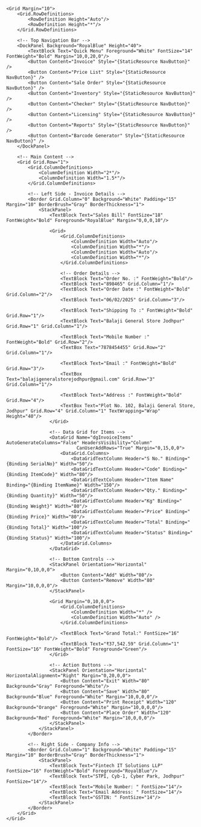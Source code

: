 <Window x:Class="BillingSoftware.SalesInvoice"
        xmlns="http://schemas.microsoft.com/winfx/2006/xaml/presentation"
        xmlns:x="http://schemas.microsoft.com/winfx/2006/xaml"
        Title="Sales Invoice"
        Height="800" Width="1200"
        WindowStartupLocation="CenterScreen"
        Background="LightGray">
    
    <Grid Margin="10">
        <Grid.RowDefinitions>
            <RowDefinition Height="Auto"/>
            <RowDefinition Height="*"/>
        </Grid.RowDefinitions>

        <!-- Top Navigation Bar -->
        <DockPanel Background="RoyalBlue" Height="40">
            <TextBlock Text="Quick Menu" Foreground="White" FontSize="14" FontWeight="Bold" Margin="10,0,20,0"/>
            <Button Content="Invoice" Style="{StaticResource NavButton}" />
            <Button Content="Price List" Style="{StaticResource NavButton}" />
            <Button Content="Sale Order" Style="{StaticResource NavButton}" />
            <Button Content="Inventory" Style="{StaticResource NavButton}" />
            <Button Content="Checker" Style="{StaticResource NavButton}" />
            <Button Content="Licensing" Style="{StaticResource NavButton}" />
            <Button Content="Reports" Style="{StaticResource NavButton}" />
            <Button Content="Barcode Generator" Style="{StaticResource NavButton}" />
        </DockPanel>

        <!-- Main Content -->
        <Grid Grid.Row="1">
            <Grid.ColumnDefinitions>
                <ColumnDefinition Width="2*"/>
                <ColumnDefinition Width="1.5*"/>
            </Grid.ColumnDefinitions>

            <!-- Left Side - Invoice Details -->
            <Border Grid.Column="0" Background="White" Padding="15" Margin="10" BorderBrush="Gray" BorderThickness="1">
                <StackPanel>
                    <TextBlock Text="Sales Bill" FontSize="18" FontWeight="Bold" Foreground="RoyalBlue" Margin="0,0,0,10"/>

                    <Grid>
                        <Grid.ColumnDefinitions>
                            <ColumnDefinition Width="Auto"/>
                            <ColumnDefinition Width="*"/>
                            <ColumnDefinition Width="Auto"/>
                            <ColumnDefinition Width="*"/>
                        </Grid.ColumnDefinitions>

                        <!-- Order Details -->
                        <TextBlock Text="Order No. :" FontWeight="Bold"/>
                        <TextBlock Text="898465" Grid.Column="1"/>
                        <TextBlock Text="Order Date :" FontWeight="Bold" Grid.Column="2"/>
                        <TextBlock Text="06/02/2025" Grid.Column="3"/>

                        <TextBlock Text="Shipping To :" FontWeight="Bold" Grid.Row="1"/>
                        <TextBlock Text="Balaji General Store Jodhpur" Grid.Row="1" Grid.Column="1"/>

                        <TextBlock Text="Mobile Number :" FontWeight="Bold" Grid.Row="2"/>
                        <TextBox Text="7878454455" Grid.Row="2" Grid.Column="1"/>

                        <TextBlock Text="Email :" FontWeight="Bold" Grid.Row="3"/>
                        <TextBox Text="balajigeneralstorejodhpur@gmail.com" Grid.Row="3" Grid.Column="1"/>

                        <TextBlock Text="Address :" FontWeight="Bold" Grid.Row="4"/>
                        <TextBox Text="Plot No. 102, Balaji General Store, Jodhpur" Grid.Row="4" Grid.Column="1" TextWrapping="Wrap" Height="40"/>
                    </Grid>

                    <!-- Data Grid for Items -->
                    <DataGrid Name="dgInvoiceItems" AutoGenerateColumns="False" HeadersVisibility="Column"
                              CanUserAddRows="True" Margin="0,15,0,0">
                        <DataGrid.Columns>
                            <DataGridTextColumn Header="S No." Binding="{Binding SerialNo}" Width="50"/>
                            <DataGridTextColumn Header="Code" Binding="{Binding ItemCode}" Width="80"/>
                            <DataGridTextColumn Header="Item Name" Binding="{Binding ItemName}" Width="150"/>
                            <DataGridTextColumn Header="Qty." Binding="{Binding Quantity}" Width="50"/>
                            <DataGridTextColumn Header="Kg" Binding="{Binding Weight}" Width="80"/>
                            <DataGridTextColumn Header="Price" Binding="{Binding Price}" Width="80"/>
                            <DataGridTextColumn Header="Total" Binding="{Binding Total}" Width="100"/>
                            <DataGridTextColumn Header="Status" Binding="{Binding Status}" Width="100"/>
                        </DataGrid.Columns>
                    </DataGrid>

                    <!-- Bottom Controls -->
                    <StackPanel Orientation="Horizontal" Margin="0,10,0,0">
                        <Button Content="Add" Width="80"/>
                        <Button Content="Remove" Width="80" Margin="10,0,0,0"/>
                    </StackPanel>

                    <Grid Margin="0,10,0,0">
                        <Grid.ColumnDefinitions>
                            <ColumnDefinition Width="*" />
                            <ColumnDefinition Width="Auto" />
                        </Grid.ColumnDefinitions>

                        <TextBlock Text="Grand Total:" FontSize="16" FontWeight="Bold"/>
                        <TextBlock Text="₹37,542.59" Grid.Column="1" FontSize="16" FontWeight="Bold" Foreground="Green"/>
                    </Grid>

                    <!-- Action Buttons -->
                    <StackPanel Orientation="Horizontal" HorizontalAlignment="Right" Margin="0,20,0,0">
                        <Button Content="Exit" Width="80" Background="Gray" Foreground="White"/>
                        <Button Content="Save" Width="80" Background="Blue" Foreground="White" Margin="10,0,0,0"/>
                        <Button Content="Print Receipt" Width="120" Background="Orange" Foreground="White" Margin="10,0,0,0"/>
                        <Button Content="Place Order" Width="120" Background="Red" Foreground="White" Margin="10,0,0,0"/>
                    </StackPanel>
                </StackPanel>
            </Border>

            <!-- Right Side - Company Info -->
            <Border Grid.Column="1" Background="White" Padding="15" Margin="10" BorderBrush="Gray" BorderThickness="1">
                <StackPanel>
                    <TextBlock Text="Fintech IT Solutions LLP" FontSize="16" FontWeight="Bold" Foreground="RoyalBlue"/>
                    <TextBlock Text="STPI, Cyb-1, Cyber Park, Jodhpur" FontSize="14"/>
                    <TextBlock Text="Mobile Number: " FontSize="14"/>
                    <TextBlock Text="Email Address: " FontSize="14"/>
                    <TextBlock Text="GSTIN: " FontSize="14"/>
                </StackPanel>
            </Border>
        </Grid>
    </Grid>
</Window>
